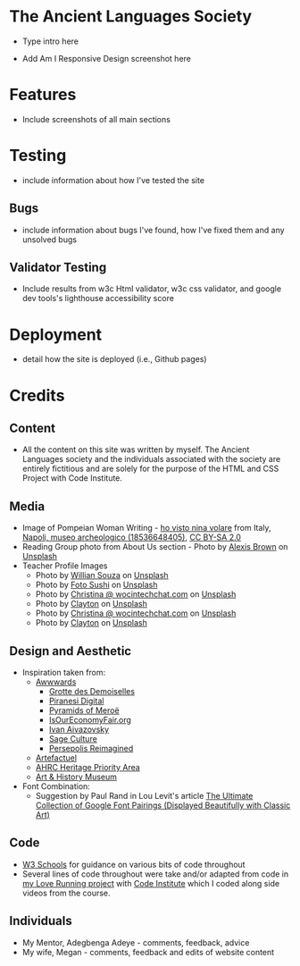 # The Ancient Languages Society

- Type intro here

- Add Am I Responsive Design screenshot here


# Features

- Include screenshots of all main sections

# Testing

- include information about how I've tested the site

## Bugs

- include information about bugs I've found, how I've fixed them and any unsolved bugs

## Validator Testing

- Include results from w3c Html validator, w3c css validator, and google dev tools's lighthouse accessibility score

# Deployment

- detail how the site is deployed (i.e., Github pages)

# Credits

## Content
- All the content on this site was written by myself. The Ancient Languages society and the individuals associated with the society are entirely fictitious and are solely for the purpose of the HTML and CSS Project with Code Institute.


## Media
- Image of Pompeian Woman Writing - <a href="https://www.flickr.com/people/41099823@N00">ho visto nina volare</a> from Italy, <a href="https://commons.wikimedia.org/wiki/File:Napoli,_museo_archeologico_(18536648405).jpg">Napoli, museo archeologico (18536648405)</a>, <a href="https://creativecommons.org/licenses/by-sa/2.0/legalcode" rel="license">CC BY-SA 2.0</a>
- Reading Group photo from About Us section - Photo by <a href="https://unsplash.com/@alexisrbrown?utm_source=unsplash&utm_medium=referral&utm_content=creditCopyText">Alexis Brown</a> on <a href="https://unsplash.com/s/photos/reading-group?utm_source=unsplash&utm_medium=referral&utm_content=creditCopyText">Unsplash</a>
- Teacher Profile Images
    - Photo by <a href="https://unsplash.com/@willsouzabr?utm_source=unsplash&utm_medium=referral&utm_content=creditCopyText">Willian Souza</a> on <a href="https://unsplash.com/s/photos/headshot?utm_source=unsplash&utm_medium=referral&utm_content=creditCopyText">Unsplash</a>
  - Photo by <a href="https://unsplash.com/@fotosushi?utm_source=unsplash&utm_medium=referral&utm_content=creditCopyText">Foto Sushi</a> on <a href="https://unsplash.com/s/photos/headshot?utm_source=unsplash&utm_medium=referral&utm_content=creditCopyText">Unsplash</a>
  - Photo by <a href="https://unsplash.com/@wocintechchat?utm_source=unsplash&utm_medium=referral&utm_content=creditCopyText">Christina @ wocintechchat.com</a> on <a href="https://unsplash.com/s/photos/headshot?utm_source=unsplash&utm_medium=referral&utm_content=creditCopyText">Unsplash</a>
  - Photo by <a href="https://unsplash.com/@ibidsy?utm_source=unsplash&utm_medium=referral&utm_content=creditCopyText">Clayton</a> on <a href="https://unsplash.com/s/photos/headshot?utm_source=unsplash&utm_medium=referral&utm_content=creditCopyText">Unsplash</a>
  - Photo by <a href="https://unsplash.com/@wocintechchat?utm_source=unsplash&utm_medium=referral&utm_content=creditCopyText">Christina @ wocintechchat.com</a> on <a href="https://unsplash.com/s/photos/headshot?utm_source=unsplash&utm_medium=referral&utm_content=creditCopyText">Unsplash</a>
  - Photo by <a href="https://unsplash.com/@ibidsy?utm_source=unsplash&utm_medium=referral&utm_content=creditCopyText">Clayton</a> on <a href="https://unsplash.com/s/photos/headshot?utm_source=unsplash&utm_medium=referral&utm_content=creditCopyText">Unsplash</a>
  
  
  

## Design and Aesthetic
- Inspiration taken from: 
    - [Awwwards](https://www.awwwards.com)
        - [Grotte des Demoiselles](https://www.demoiselles.com/fr)
        - [Piranesi Digital](https://piranesi.kunsthalle-karlsruhe.de/de)
        - [Pyramids of Meroë](https://artsexperiments.withgoogle.com/meroe/)
        - [IsOurEconomyFair.org](https://isoureconomyfair.org)
        - [Ivan Aivazovsky](http://ivanaivazovsky.life)
        - [Sage Culture](https://sageculture.com)
        - [Persepolis Reimagined](https://persepolis.getty.edu)
    - [Artefactuel](https://artefactuel.ca)
    - [AHRC Heritage Priority Area](https://heritage-research.org)
    - [Art & History Museum](https://www.artandhistory.museum)
- Font Combination:
    - Suggestion by Paul Rand in Lou Levit's article [The Ultimate Collection of Google Font Pairings (Displayed Beautifully with Classic Art)](https://heyreliable.com/ultimate-google-font-pairings/)

## Code
- [W3 Schools](https://www.w3schools.com) for guidance on various bits of code throughout 
- Several lines of code throughout were take and/or adapted from code in [my Love Running project](https://github.com/adamsburge/love-running-project) with [Code Institute](https://codeinstitute.net) which I coded along side videos from the course.

## Individuals
- My Mentor, Adegbenga Adeye - comments, feedback, advice
- My wife, Megan - comments, feedback and edits of website content